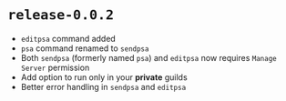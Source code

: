 # `release-0.0.2`
- `editpsa` command added
- `psa` command renamed to `sendpsa`
- Both `sendpsa` (formerly named `psa`) and `editpsa` now requires `Manage Server` permission
- Add option to run only in your **private** guilds
- Better error handling in `sendpsa` and `editpsa`